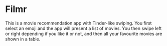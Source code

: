 # Filmr

This is a movie recommendation app with Tinder-like swiping. You first select an emoji and the app will present a list of movies. You then swipe left or right depending if you like it or not, and then all your favourite movies are shown in a table.
